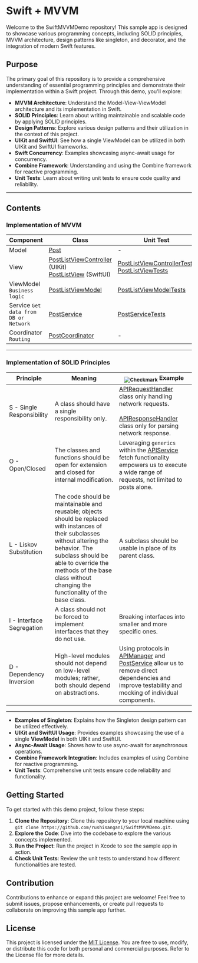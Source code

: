 # Swift + MVVM

Welcome to the SwiftMVVMDemo repository! This sample app is designed to showcase various programming concepts, including SOLID principles, MVVM architecture, design patterns like singleton, and decorator, and the integration of modern Swift features.

## Purpose

The primary goal of this repository is to provide a comprehensive understanding of essential programming principles and demonstrate their implementation within a Swift project. Through this demo, you'll explore:

- **MVVM Architecture**: Understand the Model-View-ViewModel architecture and its implementation in Swift.
- **SOLID Principles**: Learn about writing maintainable and scalable code by applying SOLID principles.
- **Design Patterns**: Explore various design patterns and their utilization in the context of this project.
- **UIKit and SwiftUI**: See how a single ViewModel can be utilized in both UIKit and SwiftUI frameworks.
- **Swift Concurrency**: Examples showcasing async-await usage for concurrency.
- **Combine Framework**: Understanding and using the Combine framework for reactive programming.
- **Unit Tests**: Learn about writing unit tests to ensure code quality and reliability.

---

## Contents

### Implementation of MVVM

| Component   | Class                                                                                      | Unit Test                                                              |
|-------------|--------------------------------------------------------------------------------------------|------------------------------------------------------------------------|
| Model       | [Post](./SwiftMVVMDemo/Models/Post.swift)                                                 | -                                                                        |
| View        | [PostListViewController](./SwiftMVVMDemo/Views/PostList/UIKit/PostListViewController.swift) (UIKit) <br> [PostListView](./SwiftMVVMDemo/Views/PostList/SwiftUI/PostListView.swift) (SwiftUI) | [PostListViewControllerTests](./SwiftMVVMDemoTests/PostTests/PostListViewControllerTests.swift) <br> [PostListViewTests](./SwiftMVVMDemoTests/PostTests/PostListViewTests.swift) |
| ViewModel `Business logic`  | [PostListViewModel](./SwiftMVVMDemo/Views/PostList/PostListViewModel.swift)       | [PostListViewModelTests](./SwiftMVVMDemoTests/PostTests/PostListViewModelTests.swift)                                                       |
| Service `Get data from DB or Network`   | [PostService](./SwiftMVVMDemo/Services/PhotoService.swift) | [PostServiceTests](./SwiftMVVMDemoTests/PostTests/PostServiceTests.swift)                                                       |
| Coordinator `Routing` | [PostCoordinator](./SwiftMVVMDemo/Views/PostList/UIKit/PostCoordinator.swift) | -                                                                        |

---

### Implementation of SOLID Principles

| Principle                         | Meaning                                              | <sub>![Checkmark](https://img.shields.io/badge/-&#x2714;-green)</sub> Example                                               |
|-----------------------------------|------------------------------------------------------|-------------------------------------------------------------|
| S - Single Responsibility         | A class should have a single responsibility only.   | [APIRequestHandler](./SwiftMVVMDemo/Networking/APIRequestHandler.swift) class only handling network requests. <br><br> [APIResponseHandler](./SwiftMVVMDemo/Networking/APIResponseHandler.swift) class only for parsing network response.           |
| O - Open/Closed                   | The classes and functions should be open for extension and closed for internal modification. | Leveraging `generics` within the [APIService](./SwiftMVVMDemo/Networking/APIManager.swift) fetch functionality empowers us to execute a wide range of requests, not limited to posts alone. |
| L - Liskov Substitution           | The code should be maintainable and reusable; objects should be replaced with instances of their subclasses without altering the behavior. The subclass should be able to override the methods of the base class without changing the functionality of the base class. | A subclass should be usable in place of its parent class. |
| I - Interface Segregation         | A class should not be forced to implement interfaces that they do not use. | Breaking interfaces into smaller and more specific ones. |
| D - Dependency Inversion          | High-level modules should not depend on low-level modules; rather, both should depend on abstractions. | Using protocols in [APIManager](./SwiftMVVMDemo/Networking/APIManager.swift) and [PostService](./SwiftMVVMDemo/Services/PhotoService.swift) allow us to remove direct dependencies and improve testability and mocking of individual components. |


---

- **Examples of Singleton**: Explains how the Singleton design pattern can be utilized effectively.
- **UIKit and SwiftUI Usage**: Provides examples showcasing the use of a single **ViewModel** in both UIKit and SwiftUI.
- **Async-Await Usage**: Shows how to use async-await for asynchronous operations.
- **Combine Framework Integration**: Includes examples of using Combine for reactive programming.
- **Unit Tests**: Comprehensive unit tests ensure code reliability and functionality.

## Getting Started

To get started with this demo project, follow these steps:

1. **Clone the Repository**: Clone this repository to your local machine using `git clone https://github.com/rushisangani/SwiftMVVMDemo.git`.
2. **Explore the Code**: Dive into the codebase to explore the various concepts implemented.
3. **Run the Project**: Run the project in Xcode to see the sample app in action.
4. **Check Unit Tests**: Review the unit tests to understand how different functionalities are tested.

## Contribution

Contributions to enhance or expand this project are welcome! Feel free to submit issues, propose enhancements, or create pull requests to collaborate on improving this sample app further.

## License

This project is licensed under the [MIT License](LICENSE). You are free to use, modify, or distribute this code for both personal and commercial purposes. Refer to the License file for more details.
